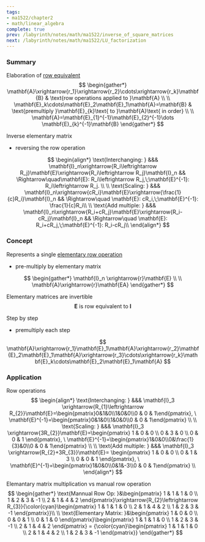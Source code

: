 ```yaml
---
tags:
- ma1522/chapter2
- math/linear_algebra
complete: true
prev: /labyrinth/notes/math/ma1522/inverse_of_square_matrices
next: /labyrinth/notes/math/ma1522/LU_factorization
---
```

   
### Summary
Elaboration of [row equivalent](/labyrinth/notes/math/ma1522/gaussian_elimination#^151bcb)
$$
\begin{gather*}
\mathbf{A}\xrightarrow{r_1}\xrightarrow{r_2}\cdots\xrightarrow{r_k}\mathbf{B} & \text{row operations applied to }\mathbf{A} \\
\\
\mathbf{E}_k\cdots\mathbf{E}_2\mathbf{E}_1\mathbf{A}=\mathbf{B} & \text{premultiply }\mathbf{E}_{k}\text{ to }\mathbf{A}\text{ in order} \\
\\
\mathbf{A}=\mathbf{E}_{1}^{-1}\mathbf{E}_{2}^{-1}\dots \mathbf{E}_{k}^{-1}\mathbf{B}
\end{gather*}
$$

Inverse elementary matrix
- reversing the row operation

$$
\begin{align*}
\text{Interchanging: } &&& \mathbf{I}_n\xrightarrow{R_i\leftrightarrow R_j}\mathbf{E}\xrightarrow{R_i\leftrightarrow R_j}\mathbf{I}_n && \Rightarrow\quad\mathbf{E}: R_i\leftrightarrow R_j,\;\mathbf{E}^{-1}: R_i\leftrightarrow R_j. \\
\\
\text{Scaling: } &&& \mathbf{I}_n\xrightarrow{cR_i}\mathbf{E}\xrightarrow{\frac{1}{c}R_i}\mathbf{I}_n && \Rightarrow\quad \mathbf{E}: cR_i,\;\mathbf{E}^{-1}: \frac{1}{c}R_i\\
\\
\text{Add multiple: } &&& \mathbf{I}_n\xrightarrow{R_i+cR_j}\mathbf{E}\xrightarrow{R_i-cR_j}\mathbf{I}_n && \Rightarrow\quad \mathbf{E}: R_i+cR_j,\;\mathbf{E}^{-1}: R_i-cR_j\\
\end{align*}
$$
### Concept
Represents a single [elementary row operation](/labyrinth/notes/math/ma1522/gaussian_elimination#^962797)
- pre-multiply by elementary matrix

$$
\begin{gather*}
\mathbf{I}_n \xrightarrow{r}\mathbf{E} \\
\\
\mathbf{A}\xrightarrow{r}\mathbf{EA}
\end{gather*}
$$

Elementary matrices are invertible
$$
\mathbf{E}\text{ is row equivalent to }\mathbf{I}
$$

Step by step
- premultiply each step

$$
\mathbf{A}\xrightarrow{r_1}\mathbf{E}_1\mathbf{A}\xrightarrow{r_2}\mathbf{E}_2\mathbf{E}_1\mathbf{A}\xrightarrow{r_3}\cdots\xrightarrow{r_k}\mathbf{E}_k\cdots\mathbf{E}_2\mathbf{E}_1\mathbf{A}
$$
### Application
Row operations
$$
\begin{align*}
\text{Interchanging: } &&& \mathbf{I}_3 \xrightarrow{R_{1}\leftrightarrow R_{2}}\mathbf{E}=\begin{pmatrix}0&1&0\\1&0&0\\0 & 0 & 1\end{pmatrix}, \ \mathbf{E}^{-1}=\begin{pmatrix}0&1&0\\1&0&0\\0 & 0 & 1\end{pmatrix}  \\
\\
\text{Scaling: } &&& \mathbf{I}_3 \xrightarrow{3R_{2}}\mathbf{E}=\begin{pmatrix}
1 & 0 & 0 \\
0 & 3 & 0 \\
0 & 0 & 1
\end{pmatrix}, \ \mathbf{E}^{-1}=\begin{pmatrix}1&0&0\\0&\frac{1}{3}&0\\0 & 0 & 1\end{pmatrix} \\
\\
\text{Add multiple: } &&& \mathbf{I}_3 \xrightarrow{R_{2}+3R_{3}}\mathbf{E}= \begin{pmatrix}
1 & 0 & 0 \\
0 & 1 & 3 \\
0 & 0 & 1
\end{pmatrix}, \ \mathbf{E}^{-1}=\begin{pmatrix}1&0&0\\0&1&-3\\0 & 0 & 1\end{pmatrix} \\
\end{align*}
$$

Elemantary matrix multiplication vs manual row operation
$$
\begin{gather*}
\text{Mannual Row Op: }&\begin{pmatrix}
1 & 1 & 1 & 0 \\
1 & 2 & 3 & -1 \\
2 & 1 & 4 & 2
\end{pmatrix}\xrightarrow{R_{2}\leftrightarrow R_{3}}{\color{cyan}\begin{pmatrix}
1 & 1 & 1 & 0 \\ 
2 & 1 & 4 & 2 \\
1 & 2 & 3 & -1
\end{pmatrix}}\\
\\
\text{Elementary Matrix: }&\begin{pmatrix}
1 & 0 & 0 \\
0 & 0 & 1 \\
0 & 1 & 0
\end{pmatrix}\begin{pmatrix}
1 & 1 & 1 & 0 \\
1 & 2 & 3 & -1 \\
2 & 1 & 4 & 2
\end{pmatrix} = {\color{cyan}\begin{pmatrix}
1 & 1 & 1 & 0 \\ 
2 & 1 & 4 & 2 \\
1 & 2 & 3 & -1
\end{pmatrix}}
\end{gather*}
$$